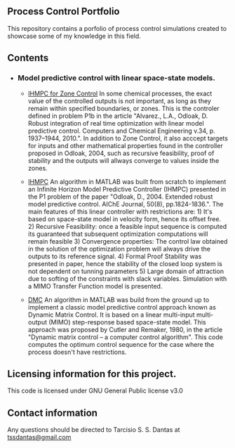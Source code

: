 ## Process Control Portfolio

This repository contains a porfolio of process control simulations created to showcase some of my knowledge in this field.

## Contents
- ### Model predictive control with linear space-state models.
    - [IHMPC for Zone Control](https://github.com/tssdantas/ProcessControlPortfolio/tree/main/ZoneControlIHMPC) In some chemical processes, the exact value of the controlled outputs is not important, as long as they remain within specified boundaries, or zones. This is the controler defined in problem P1b in the article "Alvarez., L.A., Odloak, D. Robust integration of real time optimization with linear model predictive control. Computers and Chemical Engineering v.34, p. 1937–1944, 2010.". In addition to Zone Control, it also acccept targets for inputs and other mathematical properties found in the controller proposed in Odloak, 2004, such as recursive feasibility, proof of stability and the outputs will allways converge to values inside the zones.
    
    - [IHMPC](https://github.com/tssdantas/Process_Control_Portfolio/tree/main/IHMPC) An algorithm in MATLAB was built from scratch to implement an Infinite Horizon Model Predictive Controller (IHMPC) presented in the P1 problem of the paper "Odloak, D., 2004. Extended robust model predictive control. AIChE Journal, 50(8), pp.1824-1836.". The main features of this linear controller with restrictions are: 1) It's based on space-state model in velocity form, hence its offset free. 2) Recursive Feasibility: once a feasible input sequence is computed its guaranteed that subsequent optimization computations will remain feasible 3) Convergence properties: The control law obtained in the solution of the optimization problem will always drive the outputs to its reference signal. 4) Formal Proof Stability was presented in paper, hence the stability of the closed loop system is not dependent on tunning parameters 5) Large domain of attraction due to softing of the constraints with slack variables. Simulation with a MIMO Transfer Function model is presented.
    - [DMC](https://github.com/tssdantas/Process_Control_Portfolio/tree/main/DMC) An algorithm in MATLAB was build from the ground up to implement a classic model predictive control approach known as Dynamic Matrix Control. It is based on a linear multi-input multi-output (MIMO) step-response based space-state model. This approach was proposed by Cutler and Remaker, 1980, in the article "Dynamic matrix control – a computer control algorithm". This code computes the optimum control sequence for the case where the process doesn't have restrictions.
             
## Licensing information for this project.

This code is licensed under GNU General Public license v3.0

## Contact information

Any questions should be directed to Tarcisio S. S. Dantas at tssdantas@gmail.com
